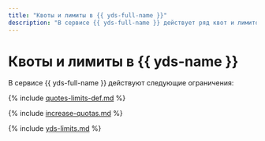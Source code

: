 ```yaml
---
title: "Квоты и лимиты в {{ yds-full-name }}"
description: "В сервисе {{ yds-full-name }} действует ряд квот и лимитов. Более подробно об ограничениях в сервисах вы узнаете из этой статьи."
---
```


# Квоты и лимиты в {{ yds-name }}

В сервисе {{ yds-full-name }} действуют следующие ограничения:

{% include [quotes-limits-def.md](../../_includes/quotes-limits-def.md) %}

{% include [increase-quotas.md](../../_includes/increase-quotas.md) %}

{% include [yds-limits.md](../../_includes/yds-limits.md) %}
